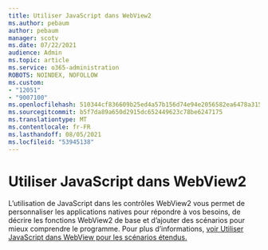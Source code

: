 ```yaml
---
title: Utiliser JavaScript dans WebView2
ms.author: pebaum
author: pebaum
manager: scotv
ms.date: 07/22/2021
audience: Admin
ms.topic: article
ms.service: o365-administration
ROBOTS: NOINDEX, NOFOLLOW
ms.custom:
- "12051"
- "9007100"
ms.openlocfilehash: 510344cf836609b25ed4a57b156d74e94e2056582ea6478a315d34697ddf5048
ms.sourcegitcommit: b5f7da89a650d2915dc652449623c78be6247175
ms.translationtype: MT
ms.contentlocale: fr-FR
ms.lasthandoff: 08/05/2021
ms.locfileid: "53945138"
---
```

# <a name="use-javascript-in-webview2"></a>Utiliser JavaScript dans WebView2

L’utilisation de JavaScript dans les contrôles WebView2 vous permet de personnaliser les applications natives pour répondre à vos besoins, de décrire les fonctions WebView2 de base et d’ajouter des scénarios pour mieux comprendre le programme. Pour plus d’informations, [voir Utiliser JavaScript dans WebView pour les scénarios étendus.](/microsoft-edge/webview2/how-to/javascript)
